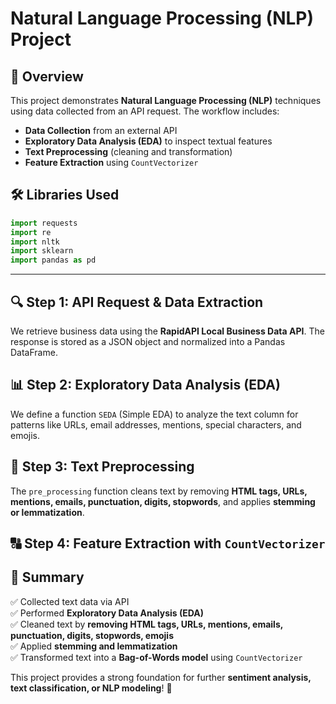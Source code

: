 # Natural Language Processing (NLP) Project

## 📌 Overview
This project demonstrates **Natural Language Processing (NLP)** techniques using data collected from an API request. The workflow includes:

- **Data Collection** from an external API
- **Exploratory Data Analysis (EDA)** to inspect textual features
- **Text Preprocessing** (cleaning and transformation)
- **Feature Extraction** using `CountVectorizer`

## 🛠️ Libraries Used
```python
import requests
import re
import nltk
import sklearn
import pandas as pd
```

---

## 🔍 Step 1: API Request & Data Extraction
We retrieve business data using the **RapidAPI Local Business Data API**. The response is stored as a JSON object and normalized into a Pandas DataFrame.



## 📊 Step 2: Exploratory Data Analysis (EDA)
We define a function `SEDA` (Simple EDA) to analyze the text column for patterns like URLs, email addresses, mentions, special characters, and emojis.


## 🧼 Step 3: Text Preprocessing
The `pre_processing` function cleans text by removing **HTML tags, URLs, mentions, emails, punctuation, digits, stopwords**, and applies **stemming or lemmatization**.



## 🔠 Step 4: Feature Extraction with `CountVectorizer`




## 📌 Summary
✅ Collected text data via API  
✅ Performed **Exploratory Data Analysis (EDA)**  
✅ Cleaned text by **removing HTML tags, URLs, mentions, emails, punctuation, digits, stopwords, emojis**  
✅ Applied **stemming and lemmatization**  
✅ Transformed text into a **Bag-of-Words model** using `CountVectorizer`  

This project provides a strong foundation for further **sentiment analysis, text classification, or NLP modeling**! 🚀



